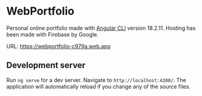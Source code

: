 # WebPortfolio
Personal online portfolio made with [Angular CLI](https://github.com/angular/angular-cli) version 18.2.11. Hosting has been made with Firebase by Google.

URL: https://webportfolio-c979a.web.app

## Development server

Run `ng serve` for a dev server. Navigate to `http://localhost:4200/`. The application will automatically reload if you change any of the source files.

